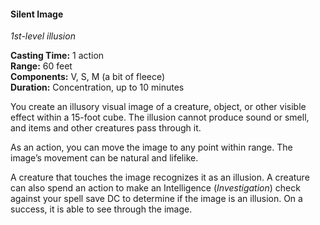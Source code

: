 #### Silent Image
<!-- markdownlint-disable link-image-reference-definitions -->
[_metadata_:spell_name]:- "Silent Image"
[_metadata_:spell_level]:- "1"
[_metadata_:spell_school]:- "illusion"
[_metadata_:ritual]:- "false"
[_metadata_:casting_time_amount]:- "1"
[_metadata_:casting_time_unit]:- "action"
[_metadata_:range]:- "60 feet"
[_metadata_:target]:- "a 15-foot cube"
[_metadata_:components_verbal]:- "true"
[_metadata_:components_somatic]:- "true"
[_metadata_:components_material]:- "true"
[_metadata_:components_material_description]:- "a bit of fleece"
[_metadata_:duration]:- "10 minutes"
[_metadata_:concentration]:- "true"
[_metadata_:compared_to_wotc_srd_5.1]:- "mechanics_same_wording_different"
[_metadata_:compared_to_a5e_srd]:- "mechanics_same_wording_different"
<!-- markdownlint-disable-next-line no-emphasis-as-heading -->
_1st-level illusion_

**Casting Time:** 1 action \
**Range:** 60 feet \
**Components:** V, S, M (a bit of fleece) \
**Duration:** Concentration, up to 10 minutes

You create an illusory visual image of a creature, object, or other visible effect within a 15-foot cube.
The illusion cannot produce sound or smell, and items and other creatures pass through it.

As an action, you can move the image to any point within range.
The image’s movement can be natural and lifelike.

A creature that touches the image recognizes it as an illusion.
A creature can also spend an action to make an Intelligence (_Investigation_) check against your spell save DC to determine if the image is an illusion.
On a success, it is able to see through the image.
